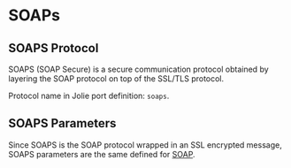# SOAPs

## SOAPS Protocol

SOAPS \(SOAP Secure\) is a secure communication protocol obtained by layering the SOAP protocol on top of the SSL/TLS protocol.

Protocol name in Jolie port definition: `soaps`.

## SOAPS Parameters

Since SOAPS is the SOAP protocol wrapped in an SSL encrypted message, SOAPS parameters are the same defined for [SOAP](https://jolielang.gitbook.io/docs/protocols/ssl).

